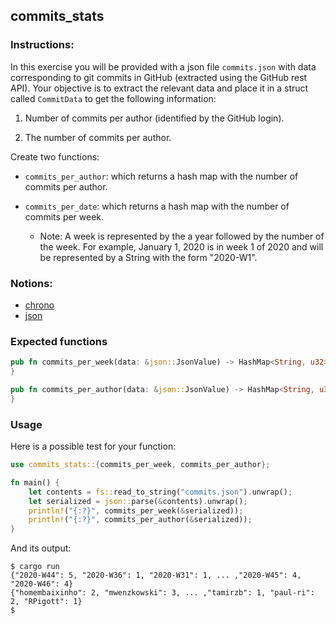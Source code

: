 ## commits_stats

### Instructions:

In this exercise you will be provided with a json file `commits.json` with data corresponding to git commits in GitHub (extracted using the GitHub rest API). Your objective is to extract the relevant data and place it in a struct called `CommitData` to get the following information:

1. Number of commits per author (identified by the GitHub login).

2. The number of commits per author.

Create two functions:

- `commits_per_author`: which returns a hash map with the number of commits per author.

- `commits_per_date`: which returns a hash map with the number of commits per week.

  - Note: A week is represented by the a year followed by the number of the
    week. For example, January 1, 2020 is in week 1 of 2020 and will be
    represented by a String with the form "2020-W1".

### Notions:

- [chrono](https://docs.rs/chrono/0.4.19/chrono)
- [json](https://docs.rs/json/0.12.4/json/index.html)

### Expected functions

```rust
pub fn commits_per_week(data: &json::JsonValue) -> HashMap<String, u32> {
}

pub fn commits_per_author(data: &json::JsonValue) -> HashMap<String, u32> {
}
```

### Usage

Here is a possible test for your function:

```rust
use commits_stats::{commits_per_week, commits_per_author};

fn main() {
	let contents = fs::read_to_string("commits.json").unwrap();
	let serialized = json::parse(&contents).unwrap();
	println!("{:?}", commits_per_week(&serialized));
	println!("{:?}", commits_per_author(&serialized));
}
```

And its output:

```console
$ cargo run
{"2020-W44": 5, "2020-W36": 1, "2020-W31": 1, ... ,"2020-W45": 4, "2020-W46": 4}
{"homembaixinho": 2, "mwenzkowski": 3, ... ,"tamirzb": 1, "paul-ri": 2, "RPigott": 1}
$
```
